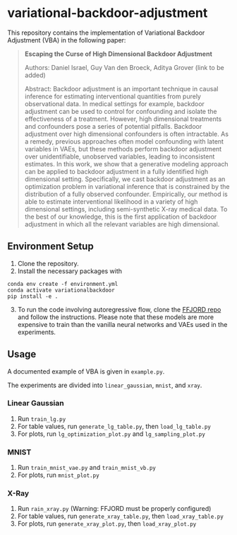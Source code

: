 # variational-backdoor-adjustment


This repository contains the implementation of Variational Backdoor Adjustment (VBA) in the following paper:

>__Escaping the Curse of High Dimensional Backdoor Adjustment__
>
> Authors: Daniel Israel, Guy Van den Broeck, Aditya Grover (link to be added)
>
>Abstract: Backdoor adjustment is an important technique in causal inference for estimating interventional quantities from purely observational data. In medical settings for example, backdoor adjustment can be used to control for confounding and isolate the effectiveness of a treatment. However, high dimensional treatments and confounders pose a series of potential pitfalls. Backdoor adjustment over high dimensional confounders is often intractable. As a remedy, previous approaches often model confounding with latent variables in VAEs, but these methods perform backdoor adjustment over unidentifiable, unobserved variables, leading to inconsistent estimates. In this work, we show that a generative modeling approach can be applied to backdoor adjustment in a fully identified high dimensional setting. Specifically, we cast backdoor adjustment as an optimization problem in variational inference that is constrained by the distribution of a fully observed confounder. Empirically, our method is able to estimate interventional likelihood in a variety of high dimensional settings, including semi-synthetic X-ray medical data. To the best of our knowledge, this is the first application of backdoor adjustment in which all the relevant variables are high dimensional.

## Environment Setup
1. Clone the repository.
2. Install the necessary packages with
```
conda env create -f environment.yml
conda activate variationalbackdoor
pip install -e .
```
3. To run the code involving autoregressive flow, clone the [FFJORD repo](https://github.com/rtqichen/ffjord) and follow the instructions. Please note that these models are more expensive to train than the vanilla neural networks and VAEs used in the experiments.

## Usage
A documented example of VBA is given in ```example.py```. 

The experiments are divided into ```linear_gaussian```, ```mnist```, and ```xray```. 

### Linear Gaussian
1. Run ```train_lg.py```
2. For table values, run ```generate_lg_table.py```, then ```load_lg_table.py```
3. For plots, run ```lg_optimization_plot.py``` and ```lg_sampling_plot.py```

### MNIST
1. Run ```train_mnist_vae.py``` and ```train_mnist_vb.py```
2. For plots, run ```mnist_plot.py```

### X-Ray
1. Run ```rain_xray.py``` (Warning: FFJORD must be properly configured)
2. For table values, run ```generate_xray_table.py```, then ```load_xray_table.py```
3. For plots, run ```generate_xray_plot.py```, then ```load_xray_plot.py```
   


